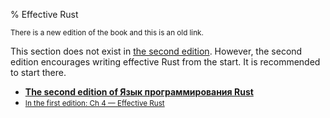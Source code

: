 % Effective Rust

<small>There is a new edition of the book and this is an old link.</small>

This section does not exist in [the second edition][2].
However, the second edition encourages writing effective Rust from the start.
It is recommended to start there.

* **[The second edition of Язык программирования Rust][2]**
* <small>[In the first edition: Ch 4 — Effective Rust][1]</small>


[1]: https://doc.rust-lang.org/1.30.0/book/first-edition/effective-rust.html
[2]: index.html
